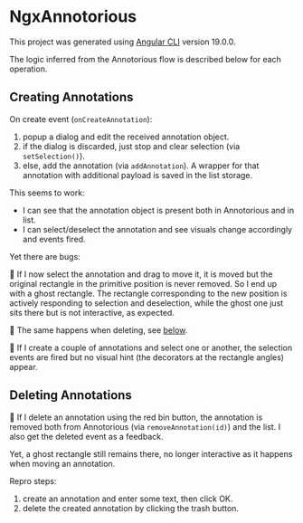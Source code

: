 # NgxAnnotorious

This project was generated using [Angular CLI](https://github.com/angular/angular-cli) version 19.0.0.

The logic inferred from the Annotorious flow is described below for each operation.

## Creating Annotations

On create event (`onCreateAnnotation`):

1. popup a dialog and edit the received annotation object.
2. if the dialog is discarded, just stop and clear selection (via `setSelection()`).
3. else, add the annotation (via `addAnnotation`). A wrapper for that annotation with additional payload is saved in the list storage.

This seems to work:

- I can see that the annotation object is present both in Annotorious and in list.
- I can select/deselect the annotation and see visuals change accordingly and events fired.

Yet there are bugs:

🐛 If I now select the annotation and drag to move it, it is moved but the original rectangle in the primitive position is never removed. So I end up with a ghost rectangle. The rectangle corresponding to the new position is actively responding to selection and deselection, while the ghost one just sits there but is not interactive, as expected.

🐛 The same happens when deleting, see [below](#deleting-annotations).

🐛 If I create a couple of annotations and select one or another, the selection events are fired but no visual hint (the decorators at the rectangle angles) appear.

## Deleting Annotations

🐛 If I delete an annotation using the red bin button, the annotation is removed both from Annotorious (via `removeAnnotation(id)`) and the list. I also get the deleted event as a feedback.

Yet, a ghost rectangle still remains there, no longer interactive as it happens when moving an annotation.

Repro steps:

1. create an annotation and enter some text, then click OK.
2. delete the created annotation by clicking the trash button.
